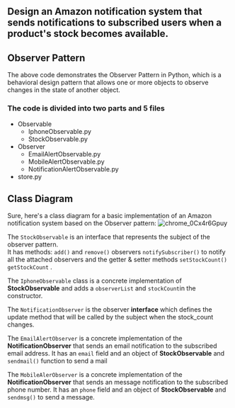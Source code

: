 ## Design an Amazon notification system that sends notifications to subscribed users when a product's stock becomes available. 

## Observer Pattern
The above code demonstrates the Observer Pattern in Python, which is a behavioral design pattern that allows one or more objects to observe changes in the state of another object.



### The code is divided into two parts and 5 files
- Observable
  - IphoneObservable.py
  - StockObservable.py
- Observer
  - EmailAlertObservable.py
  - MobileAlertObservable.py
  - NotificationAlertObservable.py
- store.py

## Class Diagram
Sure, here's a class diagram for a basic implementation of an Amazon notification system based on the Observer pattern:
![chrome_0Cx4r6Gpuy](https://github.com/dipesh23-apt/Design-Patterns/assets/80080241/5be81ec5-b052-451f-9235-6eb8c92e2e52)



The `StockObservable` is an interface that represents the subject of the observer pattern.<br/> It has methods: `add()` and `remove()` observers `notifySubscriber()` to notify all the attached observers and the getter & setter methods `setStockCount()`  `getStockCount` .

The `IphoneObservable` class is a concrete implementation of **StockObservable** and adds a `observerList` and `stockCount`in the constructor.

The `NotificationObserver` is the observer **interface** which defines the update method that will be called by the subject when the stock_count changes.

The `EmailAlertObserver` is a concrete implementation of the **NotificationObserver** that sends an email notification to the subscribed email address. It has an `email` field and an object of **StockObservable** and `sendmail()` function to send a mail

The `MobileAlerObserver` is a concrete implementation of the **NotificationObserver** that sends an message notification to the subscribed phone number. It has an `phone` field and an object of **StockObservable** and `sendmsg()` to send a message.
